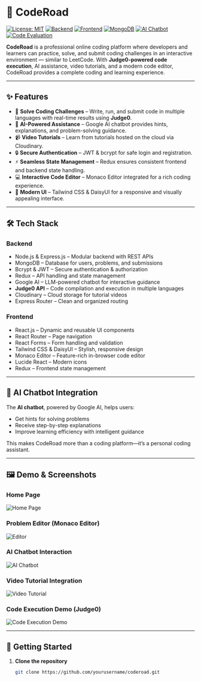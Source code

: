 # 🚀 CodeRoad

[![License: MIT](https://img.shields.io/badge/License-MIT-green.svg)](LICENSE)
[![Backend](https://img.shields.io/badge/Backend-Node.js-blue)](https://nodejs.org/)
[![Frontend](https://img.shields.io/badge/Frontend-React-yellow)](https://reactjs.org/)
[![MongoDB](https://img.shields.io/badge/Database-MongoDB-green)](https://www.mongodb.com/)
[![AI Chatbot](https://img.shields.io/badge/AI-Google%20LLM-orange)](https://cloud.google.com/)
[![Code Evaluation](https://img.shields.io/badge/Code%20Evaluation-Judge0-red)](https://judge0.com/)

**CodeRoad** is a professional online coding platform where developers and learners can practice, solve, and submit coding challenges in an interactive environment — similar to LeetCode. With **Judge0-powered code execution**, AI assistance, video tutorials, and a modern code editor, CodeRoad provides a complete coding and learning experience.

---

## ✨ Features

- 📝 **Solve Coding Challenges** – Write, run, and submit code in multiple languages with real-time results using **Judge0**.
- 🤖 **AI-Powered Assistance** – Google AI chatbot provides hints, explanations, and problem-solving guidance.  
- 📹 **Video Tutorials** – Learn from tutorials hosted on the cloud via Cloudinary.  
- 🔒 **Secure Authentication** – JWT & bcrypt for safe login and registration.  
- ⚡ **Seamless State Management** – Redux ensures consistent frontend and backend state handling.  
- 💻 **Interactive Code Editor** – Monaco Editor integrated for a rich coding experience.  
- 🎨 **Modern UI** – Tailwind CSS & DaisyUI for a responsive and visually appealing interface.  

---

## 🛠 Tech Stack

### Backend
- Node.js & Express.js – Modular backend with REST APIs  
- MongoDB – Database for users, problems, and submissions  
- Bcrypt & JWT – Secure authentication & authorization  
- Redux – API handling and state management  
- Google AI – LLM-powered chatbot for interactive guidance  
- **Judge0 API** – Code compilation and execution in multiple languages  
- Cloudinary – Cloud storage for tutorial videos  
- Express Router – Clean and organized routing  

### Frontend
- React.js – Dynamic and reusable UI components  
- React Router – Page navigation  
- React Forms – Form handling and validation  
- Tailwind CSS & DaisyUI – Stylish, responsive design  
- Monaco Editor – Feature-rich in-browser code editor  
- Lucide React – Modern icons  
- Redux – Frontend state management  

---

## 🤖 AI Chatbot Integration

The **AI chatbot**, powered by Google AI, helps users:

- Get hints for solving problems  
- Receive step-by-step explanations  
- Improve learning efficiency with intelligent guidance  

This makes CodeRoad more than a coding platform—it’s a personal coding assistant.

---

## 🖼 Demo & Screenshots

### Home Page
![Home Page](path-to-your-image/homepage.png)

### Problem Editor (Monaco Editor)
![Editor](path-to-your-image/editor.png)

### AI Chatbot Interaction
![AI Chatbot](path-to-your-image/chatbot.png)

### Video Tutorial Integration
![Video Tutorial](path-to-your-image/video-tutorial.png)

### Code Execution Demo (Judge0)
![Code Execution Demo](path-to-your-gif/code-demo.gif)

---

## 🚀 Getting Started

1. **Clone the repository**  
   ```bash
   git clone https://github.com/yourusername/coderoad.git
